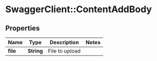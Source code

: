 # SwaggerClient::ContentAddBody

## Properties
Name | Type | Description | Notes
------------ | ------------- | ------------- | -------------
**file** | **String** | File to upload | 

